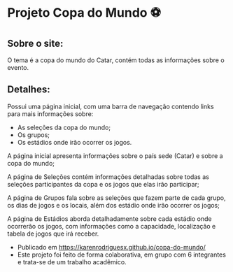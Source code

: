# Projeto Copa do Mundo ⚽
## Sobre o site:
  O tema é a copa do mundo do Catar, contém todas as informações sobre o evento.
## Detalhes:
  Possui uma página inicial, com uma barra de navegação contendo links para mais informações sobre:
  - As seleções da copa do mundo;
  - Os grupos;
  - Os estádios onde irão ocorrer os jogos.
  
  A página inicial apresenta informações sobre o país sede (Catar) e sobre a copa do mundo;
  
  A página de Seleções contém informações detalhadas sobre todas as seleções participantes da copa e os jogos que elas irão participar;
  
  A página de Grupos fala sobre as seleções que fazem parte de cada grupo, os dias de jogos e os locais, além dos estádio onde irão ocorrer os jogos;
  
  A página de Estádios aborda detalhadamente sobre cada estádio onde ocorrerão os jogos, com informações como a capacidade, localização e tabela de jogos que irá receber.
  
  - Publicado em https://karenrodriguesx.github.io/copa-do-mundo/
  - Este projeto foi feito de forma colaborativa, em grupo com 6 integrantes e trata-se de um trabalho acadêmico.
